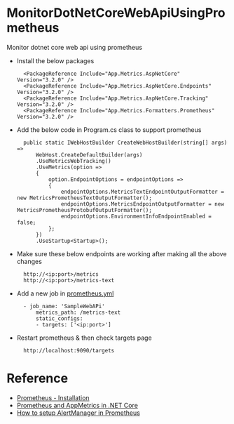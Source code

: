 # MonitorDotNetCoreWebApiUsingPrometheus

Monitor dotnet core web api using prometheus

- Install the below packages

        <PackageReference Include="App.Metrics.AspNetCore" Version="3.2.0" />
        <PackageReference Include="App.Metrics.AspNetCore.Endpoints" Version="3.2.0" />
        <PackageReference Include="App.Metrics.AspNetCore.Tracking" Version="3.2.0" />
        <PackageReference Include="App.Metrics.Formatters.Prometheus" Version="3.2.0" />

- Add the below code in Program.cs class to support prometheus

        public static IWebHostBuilder CreateWebHostBuilder(string[] args) =>
            WebHost.CreateDefaultBuilder(args)
            .UseMetricsWebTracking()
            .UseMetrics(option =>
            {
                option.EndpointOptions = endpointOptions =>
                {
                    endpointOptions.MetricsTextEndpointOutputFormatter = new MetricsPrometheusTextOutputFormatter();
                    endpointOptions.MetricsEndpointOutputFormatter = new MetricsPrometheusProtobufOutputFormatter();
                    endpointOptions.EnvironmentInfoEndpointEnabled = false;
                };
            })
            .UseStartup<Startup>();

- Make sure these below endpoints are working after making all the above changes

        http://<ip:port>/metrics
        http://<ip:port>/metrics-text

- Add a new job in [prometheus.yml](https://github.com/narottamgoyal/MonitorDotNetCoreWebApiUsingPrometheus/blob/master/prometheus.yml)

        - job_name: 'SampleWebAPi'
            metrics_path: /metrics-text
            static_configs:
            - targets: ['<ip:port>']

* Restart prometheus & then check targets page

        http://localhost:9090/targets

# Reference

- [Prometheus - Installation](https://www.youtube.com/watch?v=EDCnqnBkecw)
- [Prometheus and AppMetrics in .NET Core](https://www.youtube.com/watch?v=sM7D8biBf4k)
- [How to setup AlertManager in Prometheus](https://www.youtube.com/watch?v=GiaYg19-OTM)
